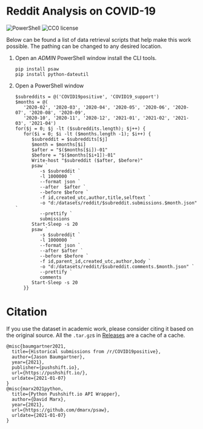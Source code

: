 # Reddit Analysis on COVID-19

![PowerShell](https://img.shields.io/badge/PowerShell-5.1.x-blue.svg)
![CC0 license](https://img.shields.io/badge/License-CC0-green.svg)

Below can be found a list of data retrieval scripts that help make this work possible.
The pathing can be changed to any desired location.

1. Open an _ADMIN_ PowerShell window install the CLI tools.
   ```{ps1}
   pip install psaw
   pip install python-dateutil
   ```
2. Open a PowerShell window
   ```{ps1}
   $subreddits = @('COVID19positive', 'COVID19_support')
   $months = @(
      '2020-02', '2020-03', '2020-04', '2020-05', '2020-06', '2020-07', '2020-08', '2020-09', 
      '2020-10', '2020-11', '2020-12', '2021-01', '2021-02', '2021-03', '2021-04')
   for($j = 0; $j -lt ($subreddits.length); $j++) {
      for($i = 0; $i -lt ($months.length -1); $i++) {
         $subreddit = $subreddits[$j]
         $month = $months[$i]
         $after = "$($months[$i])-01"
         $before = "$($months[$i+1])-01"
         Write-host "$subreddit ($after, $before)"
         psaw `
            -s $subreddit `
            -l 1000000 `
            --format json `
            --after  $after `
            --before $before `
            -f id,created_utc,author,title,selftext `
            -o "d:/datasets/reddit/$subreddit.submissions.$month.json" `
            --prettify `
            submissions
         Start-Sleep -s 20
         psaw `
            -s $subreddit `
            -l 1000000 `
            --format json `
            --after $after `
            --before $before `
            -f id,parent_id,created_utc,author,body `
            -o "d:/datasets/reddit/$subreddit.comments.$month.json" `
            --prettify `
            comments
         Start-Sleep -s 20
      }}
   ```
 
# Citation

If you use the dataset in academic work, please consider citing it based on the original source.
All the `.tar.gz`s in [Releases](https://github.com/RedditEpidemicAnalysis/data/releases) are a cache of a cache.

```{bib}
@misc{baumgartner2021,
  title={Historical submissions from /r/COVID19positive},
  author={Jason Baumgartner},
  year={2021},
  publisher={pushshift.io},
  url={https://pushshift.io/},
  urldate={2021-01-07}
}
@misc{marx2021python,
  title={Python Pushshift.io API Wrapper},
  author={David Marx},
  year={2021},
  url={https://github.com/dmarx/psaw},
  urldate={2021-01-07}
}
```
